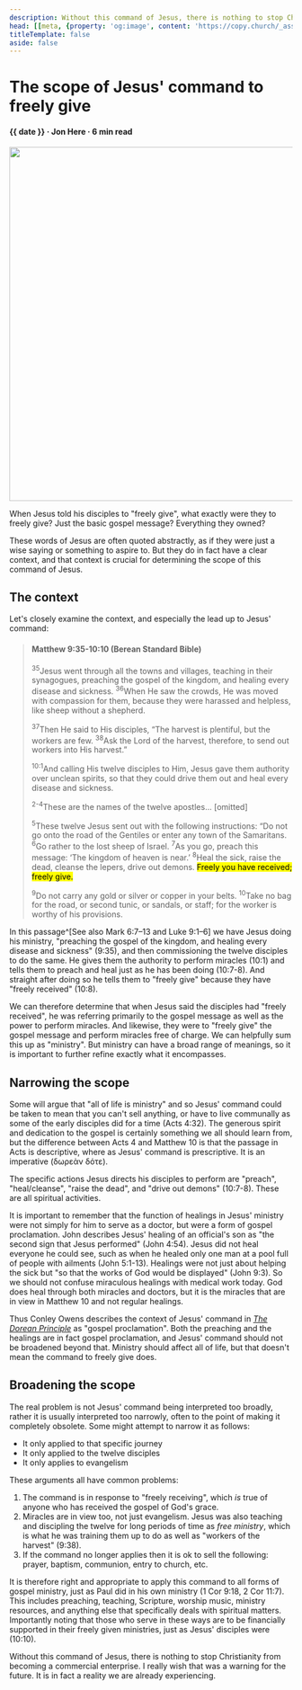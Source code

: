 ```yaml
---
description: Without this command of Jesus, there is nothing to stop Christianity from becoming a commercial enterprise.
head: [[meta, {property: 'og:image', content: 'https://copy.church/_assets/articles/scope.jpg'}]]
titleTemplate: false
aside: false
---
```


<script lang='ts' setup>

import {nice_date} from '@/_comp/utils'

const date = "Draft"  // nice_date(2023, 5, 8)

</script>


# The scope of Jesus' command to freely give

<h4 class='article-meta'>{{ date }} · Jon Here · 6 min read</h4>

<img src='/_assets/articles/scope.jpg' width='1200' height='630' class='article-hero'>

When Jesus told his disciples to "freely give", what exactly were they to freely give? Just the basic gospel message? Everything they owned?

These words of Jesus are often quoted abstractly, as if they were just a wise saying or something to aspire to. But they do in fact have a clear context, and that context is crucial for determining the scope of this command of Jesus.


## The context

Let's closely examine the context, and especially the lead up to Jesus' command:

<blockquote>

<h4>Matthew 9:35-10:10 (Berean Standard Bible)</h4>

<sup>35</sup>Jesus went through all the towns and villages, teaching in their synagogues, preaching the gospel of the kingdom, and healing every disease and sickness. <sup>36</sup>When He saw the crowds, He was moved with compassion for them, because they were harassed and helpless, like sheep without a shepherd.

<sup>37</sup>Then He said to His disciples, “The harvest is plentiful, but the workers are few. <sup>38</sup>Ask the Lord of the harvest, therefore, to send out workers into His harvest.”

<sup>10:1</sup>And calling His twelve disciples to Him, Jesus gave them authority over unclean spirits, so that they could drive them out and heal every disease and sickness.

<sup>2-4</sup>These are the names of the twelve apostles... [omitted]

<sup>5</sup>These twelve Jesus sent out with the following instructions: “Do not go onto the road of the Gentiles or enter any town of the Samaritans. <sup>6</sup>Go rather to the lost sheep of Israel. <sup>7</sup>As you go, preach this message: ‘The kingdom of heaven is near.’ <sup>8</sup>Heal the sick, raise the dead, cleanse the lepers, drive out demons. <mark>Freely you have received; freely give.</mark>

<sup>9</sup>Do not carry any gold or silver or copper in your belts. <sup>10</sup>Take no bag for the road, or second tunic, or sandals, or staff; for the worker is worthy of his provisions.
</blockquote>

In this passage^[See also Mark 6:7–13 and Luke 9:1–6] we have Jesus doing his ministry, "preaching the gospel of the kingdom, and healing every disease and sickness" (9:35), and then commissioning the twelve disciples to do the same. He gives them the authority to perform miracles (10:1) and tells them to preach and heal just as he has been doing (10:7-8). And straight after doing so he tells them to "freely give" because they have "freely received" (10:8).

We can therefore determine that when Jesus said the disciples had "freely received", he was referring primarily to the gospel message as well as the power to perform miracles. And likewise, they were to "freely give" the gospel message and perform miracles free of charge. We can helpfully sum this up as "ministry". But ministry can have a broad range of meanings, so it is important to further refine exactly what it encompasses.


## Narrowing the scope

Some will argue that "all of life is ministry" and so Jesus' command could be taken to mean that you can't sell anything, or have to live communally as some of the early disciples did for a time (Acts 4:32). The generous spirit and dedication to the gospel is certainly something we all should learn from, but the difference between Acts 4 and Matthew 10 is that the passage in Acts is descriptive, where as Jesus' command is prescriptive. It is an imperative (δωρεὰν δότε).

The specific actions Jesus directs his disciples to perform are "preach", "heal/cleanse", "raise the dead", and "drive out demons" (10:7-8). These are all spiritual activities.

It is important to remember that the function of healings in Jesus' ministry were not simply for him to serve as a doctor, but were a form of gospel proclamation. John describes Jesus' healing of an official's son as "the second sign that Jesus performed" (John 4:54). Jesus did not heal everyone he could see, such as when he healed only one man at a pool full of people with ailments (John 5:1-13). Healings were not just about helping the sick but "so that the works of God would be displayed" (John 9:3). So we should not confuse miraculous healings with medical work today. God does heal through both miracles and doctors, but it is the miracles that are in view in Matthew 10 and not regular healings.

Thus Conley Owens describes the context of Jesus' command in _[The Dorean Principle](https://thedoreanprinciple.org/#c1_4)_ as "gospel proclamation". Both the preaching and the healings are in fact gospel proclamation, and Jesus' command should not be broadened beyond that. Ministry should affect all of life, but that doesn't mean the command to freely give does.


## Broadening the scope

The real problem is not Jesus' command being interpreted too broadly, rather it is usually interpreted too narrowly, often to the point of making it completely obsolete. Some might attempt to narrow it as follows:

 - It only applied to that specific journey
 - It only applied to the twelve disciples
 - It only applies to evangelism

These arguments all have common problems:

 1. The command is in response to "freely receiving", which _is_ true of anyone who has received the gospel of God's grace.
 2. Miracles are in view too, not just evangelism. Jesus was also teaching and discipling the twelve for long periods of time as _free ministry_, which is what he was training them up to do as well as "workers of the harvest" (9:38).
 3. If the command no longer applies then it is ok to sell the following: prayer, baptism, communion, entry to church, etc.

It is therefore right and appropriate to apply this command to all forms of gospel ministry, just as Paul did in his own ministry (1 Cor 9:18, 2 Cor 11:7). This includes preaching, teaching, Scripture, worship music, ministry resources, and anything else that specifically deals with spiritual matters. Importantly noting that those who serve in these ways are to be financially supported in their freely given ministries, just as Jesus' disciples were (10:10).

Without this command of Jesus, there is nothing to stop Christianity from becoming a commercial enterprise. I really wish that was a warning for the future. It is in fact a reality we are already experiencing.


&nbsp;

<CommittedPerson id='jon_here'></CommittedPerson>

&nbsp;
